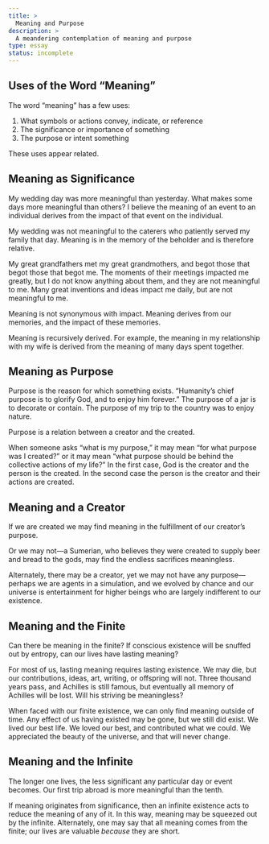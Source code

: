 ```yaml
---
title: >
  Meaning and Purpose
description: >
  A meandering contemplation of meaning and purpose
type: essay
status: incomplete
---
```


## Uses of the Word “Meaning”

The word “meaning” has a few uses:

1. What symbols or actions convey, indicate, or reference
2. The significance or importance of something
3. The purpose or intent something

These uses appear related.

## Meaning as Significance

My wedding day was more meaningful than yesterday.  What makes some days more meaningful than others?  I believe the meaning of an event to an individual derives from the impact of that event on the individual.

My wedding was not meaningful to the caterers who patiently served my family that day.  Meaning is in the memory of the beholder and is therefore relative.

My great grandfathers met my great grandmothers, and begot those that begot those that begot me.  The moments of their meetings impacted me greatly, but I do not know anything about them, and they are not meaningful to me.  Many great inventions and ideas impact me daily, but are not meaningful to me.

Meaning is not synonymous with impact.  Meaning derives from our memories, and the impact of these memories.

Meaning is recursively derived.  For example, the meaning in my relationship with my wife is derived from the meaning of many days spent together.

## Meaning as Purpose

Purpose is the reason for which something exists.  “Humanity’s chief purpose is to glorify God, and to enjoy him forever.”  The purpose of a jar is to decorate or contain.  The purpose of my trip to the country was to enjoy nature.

Purpose is a relation between a creator and the created.

When someone asks “what is my purpose,” it may mean “for what purpose was I created?” or it may mean “what purpose should be behind the collective actions of my life?”  In the first case, God is the creator and the person is the created.  In the second case the person is the creator and their actions are created.

## Meaning and a Creator

If we are created we may find meaning in the fulfillment of our creator’s purpose.

Or we may not—a Sumerian, who believes they were created to supply beer and bread to the gods, may find the endless sacrifices meaningless.

Alternately, there may be a creator, yet we may not have any purpose—perhaps we are agents in a simulation, and we evolved by chance and our universe is entertainment for higher beings who are largely indifferent to our existence.

## Meaning and the Finite

Can there be meaning in the finite?  If conscious existence will be snuffed out by entropy, can our lives have lasting meaning?

For most of us, lasting meaning requires lasting existence.  We may die, but our contributions, ideas, art, writing, or offspring will not.  Three thousand years pass, and Achilles is still famous, but eventually all memory of Achilles will be lost.  Will his striving be meaningless?

When faced with our finite existence, we can only find meaning outside of time.  Any effect of us having existed may be gone, but we still did exist.  We lived our best life.  We loved our best, and contributed what we could.  We appreciated the beauty of the universe, and that will never change.

## Meaning and the Infinite

The longer one lives, the less significant any particular day or event becomes.  Our first trip abroad is more meaningful than the tenth.

If meaning originates from significance, then an infinite existence acts to reduce the meaning of any of it.  In this way, meaning may be squeezed out by the infinite.  Alternately, one may say that all meaning comes from the finite; our lives are valuable _because_ they are short.

